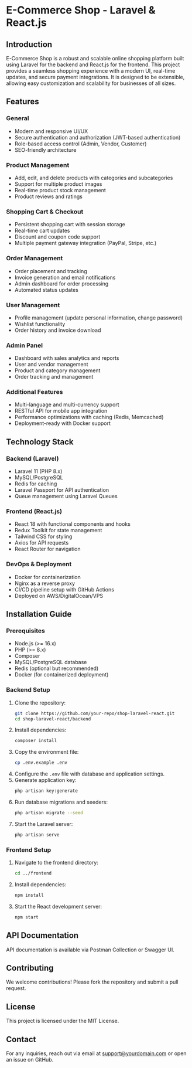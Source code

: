 # E-Commerce Shop - Laravel & React.js

## Introduction
E-Commerce Shop is a robust and scalable online shopping platform built using Laravel for the backend and React.js for the frontend. This project provides a seamless shopping experience with a modern UI, real-time updates, and secure payment integrations. It is designed to be extensible, allowing easy customization and scalability for businesses of all sizes.

## Features
### General
- Modern and responsive UI/UX
- Secure authentication and authorization (JWT-based authentication)
- Role-based access control (Admin, Vendor, Customer)
- SEO-friendly architecture

### Product Management
- Add, edit, and delete products with categories and subcategories
- Support for multiple product images
- Real-time product stock management
- Product reviews and ratings

### Shopping Cart & Checkout
- Persistent shopping cart with session storage
- Real-time cart updates
- Discount and coupon code support
- Multiple payment gateway integration (PayPal, Stripe, etc.)

### Order Management
- Order placement and tracking
- Invoice generation and email notifications
- Admin dashboard for order processing
- Automated status updates

### User Management
- Profile management (update personal information, change password)
- Wishlist functionality
- Order history and invoice download

### Admin Panel
- Dashboard with sales analytics and reports
- User and vendor management
- Product and category management
- Order tracking and management

### Additional Features
- Multi-language and multi-currency support
- RESTful API for mobile app integration
- Performance optimizations with caching (Redis, Memcached)
- Deployment-ready with Docker support

## Technology Stack
### Backend (Laravel)
- Laravel 11 (PHP 8.x)
- MySQL/PostgreSQL
- Redis for caching
- Laravel Passport for API authentication
- Queue management using Laravel Queues

### Frontend (React.js)
- React 18 with functional components and hooks
- Redux Toolkit for state management
- Tailwind CSS for styling
- Axios for API requests
- React Router for navigation

### DevOps & Deployment
- Docker for containerization
- Nginx as a reverse proxy
- CI/CD pipeline setup with GitHub Actions
- Deployed on AWS/DigitalOcean/VPS

## Installation Guide
### Prerequisites
- Node.js (>= 16.x)
- PHP (>= 8.x)
- Composer
- MySQL/PostgreSQL database
- Redis (optional but recommended)
- Docker (for containerized deployment)

### Backend Setup
1. Clone the repository:
   ```sh
   git clone https://github.com/your-repo/shop-laravel-react.git
   cd shop-laravel-react/backend
   ```
2. Install dependencies:
   ```sh
   composer install
   ```
3. Copy the environment file:
   ```sh
   cp .env.example .env
   ```
4. Configure the `.env` file with database and application settings.
5. Generate application key:
   ```sh
   php artisan key:generate
   ```
6. Run database migrations and seeders:
   ```sh
   php artisan migrate --seed
   ```
7. Start the Laravel server:
   ```sh
   php artisan serve
   ```

### Frontend Setup
1. Navigate to the frontend directory:
   ```sh
   cd ../frontend
   ```
2. Install dependencies:
   ```sh
   npm install
   ```
3. Start the React development server:
   ```sh
   npm start
   ```

## API Documentation
API documentation is available via Postman Collection or Swagger UI.

## Contributing
We welcome contributions! Please fork the repository and submit a pull request.

## License
This project is licensed under the MIT License.

## Contact
For any inquiries, reach out via email at support@yourdomain.com or open an issue on GitHub.
